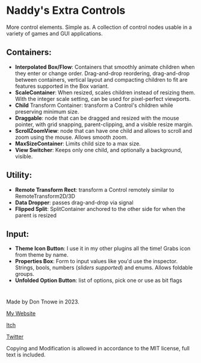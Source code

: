 # Naddy's Extra Controls

More control elements. Simple as.
A collection of control nodes usable in a variety of games and GUI applications.

## Containers:

- **Interpolated Box/Flow**: Containers that smoothly animate children when they enter or change order. Drag-and-drop reordering, drag-and-drop between containers, vertical layout and compacting children to fit are features supported in the Box variant.
- **ScaleContainer**: When resized, scales children instead of resizing them. With the integer scale setting, can be used for pixel-perfect viewports.
- **Child** Transform Container: transform a Control's children while preserving minimum size.
- **Draggable**: node that can be dragged and resized with the mouse pointer, with grid snapping, parent-clipping, and a visible resize margin.
- **ScrollZoomView**: node that can have one child and allows to scroll and zoom using the mouse. Allows smooth zoom.
- **MaxSizeContainer**: Limits child size to a max size.
- **View Switcher**: Keeps only one child, and optionally a background, visible.

## Utility:

- **Remote Transform Rect**: transform a Control remotely similar to RemoteTransform2D/3D
- **Data Dropper**: passes drag-and-drop via signal
- **Flipped Split**: SplitContainer anchored to the other side for when the parent is resized

## Input:

- **Theme Icon Button**: I use it in my other plugins all the time! Grabs icon from theme by name.
- **Properties Box**: Form to input values like you'd use the inspector. Strings, bools, numbers (*sliders supported*) and enums. Allows foldable groups.
- **Unfolded Option Button**: list of options, pick one or use as bit flags

#

Made by Don Tnowe in 2023.

[My Website](https://redbladegames.netlify.app)

[Itch](https://don-tnowe.itch.io)

[Twitter](https://twitter.com/don_tnowe)

Copying and Modification is allowed in accordance to the MIT license, full text is included.
